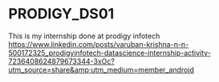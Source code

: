 # PRODIGY_DS01
This is my internship done at prodigy infotech https://www.linkedin.com/posts/varuban-krishna-n-n-500172325_prodigyinfotech-datascience-internship-activity-7236408624879673344-3xOc?utm_source=share&amp;utm_medium=member_android
